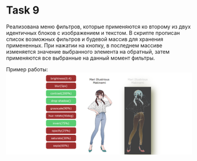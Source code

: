 # Task 9

Реализована меню фильтров, которые применяются ко второму из двух идентичных блоков с изображением и текстом. В скрипте прописан список возможных фильтров и будевой массив для хранения примененных. При нажатии на кнопку, в последнем массиве изменяется значение выбранного элемента на обратный, затем применяются все выбранные на данный момент фильтры.

Пример работы:
![screen](pictures/screen.png)